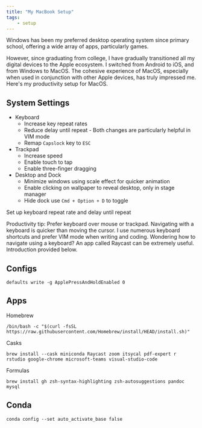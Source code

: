 ```yaml
---
title: "My MacBook Setup"
tags:
    - setup
---
```

Windows has been my preferred desktop operating system since primary school, offering a wide array of apps, particularly games.

However, since graduating from college, I have gradually transitioned all my digital devices to the Apple ecosystem. I switched from Android to iOS, and from Windows to MacOS. The cohesive experience of MacOS, especially when used in conjunction with other Apple devices, has truly impressed me. Here's my productivity setup for MacOS.

## System Settings

- Keyboard
    - Increase key repeat rates
    - Reduce delay until repeat - Both changes are particularly helpful in VIM mode
    - Remap `Capslock` key to `ESC`
- Trackpad
    - Increase speed
    - Enable touch to tap
    - Enable three-finger dragging
- Desktop and Dock
    - Minimize windows using scale effect for quicker animation
    - Enable clicking on wallpaper to reveal desktop, only in stage manager
    - Hide dock use `Cmd + Option + D` to toggle

Set up keyboard repeat rate and delay until repeat

Productivity tip: Prefer keyboard over mouse or trackpad. Navigating with a keyboard is quicker than moving the cursor. I use numerous keyboard shortcuts and prefer VIM mode when writing and coding. Wondering how to navigate using a keyboard? An app called Raycast can be extremely useful. Introduction provided below.


## Configs

```shell
defaults write -g ApplePressAndHoldEnabled 0
```

## Apps

Homebrew

```shell
/bin/bash -c "$(curl -fsSL https://raw.githubusercontent.com/Homebrew/install/HEAD/install.sh)"
```

Casks

```shell
brew install --cask miniconda Raycast zoom itsycal pdf-expert r rstudio google-chrome microsoft-teams visual-studio-code
```

Formulas

```shell
brew install gh zsh-syntax-highlighting zsh-autosuggestions pandoc mysql
```

## Conda

```shell
conda config --set auto_activate_base false
```
